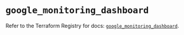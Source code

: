 # `google_monitoring_dashboard`

Refer to the Terraform Registry for docs: [`google_monitoring_dashboard`](https://registry.terraform.io/providers/hashicorp/google/6.49.1/docs/resources/monitoring_dashboard).
